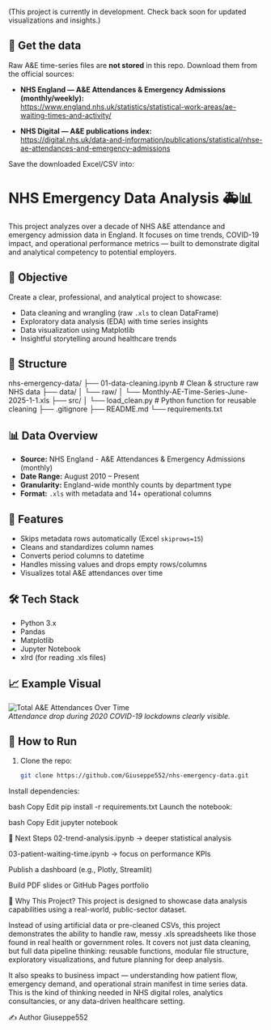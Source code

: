 (This project is currently in development. Check back soon for updated visualizations and insights.)

## 🔽 Get the data

Raw A&E time-series files are **not stored** in this repo. Download them from the official sources:

- **NHS England — A&E Attendances & Emergency Admissions (monthly/weekly):**  
  https://www.england.nhs.uk/statistics/statistical-work-areas/ae-waiting-times-and-activity/

- **NHS Digital — A&E publications index:**  
  https://digital.nhs.uk/data-and-information/publications/statistical/nhse-ae-attendances-and-emergency-admissions

Save the downloaded Excel/CSV into:


# NHS Emergency Data Analysis 🚑📊

This project analyzes over a decade of NHS A&E attendance and emergency admission data in England. It focuses on time trends, COVID-19 impact, and operational performance metrics — built to demonstrate digital and analytical competency to potential employers.

## 🧠 Objective

Create a clear, professional, and analytical project to showcase:
- Data cleaning and wrangling (raw `.xls` to clean DataFrame)
- Exploratory data analysis (EDA) with time series insights
- Data visualization using Matplotlib
- Insightful storytelling around healthcare trends

## 📁 Structure
nhs-emergency-data/
├── 01-data-cleaning.ipynb # Clean & structure raw NHS data
├── data/
│ └── raw/
│ └── Monthly-AE-Time-Series-June-2025-1-1.xls
├── src/
│ └── load_clean.py # Python function for reusable cleaning
├── .gitignore
├── README.md
└── requirements.txt

## 📊 Data Overview

- **Source:** NHS England - A&E Attendances & Emergency Admissions (monthly)
- **Date Range:** August 2010 – Present
- **Granularity:** England-wide monthly counts by department type
- **Format:** `.xls` with metadata and 14+ operational columns

## 🔧 Features

- Skips metadata rows automatically (Excel `skiprows=15`)
- Cleans and standardizes column names
- Converts period columns to datetime
- Handles missing values and drops empty rows/columns
- Visualizes total A&E attendances over time

## 🛠️ Tech Stack

- Python 3.x
- Pandas
- Matplotlib
- Jupyter Notebook
- xlrd (for reading .xls files)

## 📈 Example Visual

![Total A&E Attendances Over Time](./assets/ae_attendance_trend.png)  
*Attendance drop during 2020 COVID-19 lockdowns clearly visible.*

## 🚀 How to Run

1. Clone the repo:
   ```bash
   git clone https://github.com/Giuseppe552/nhs-emergency-data.git
Install dependencies:

bash
Copy
Edit
pip install -r requirements.txt
Launch the notebook:

bash
Copy
Edit
jupyter notebook

📌 Next Steps
02-trend-analysis.ipynb → deeper statistical analysis

03-patient-waiting-time.ipynb → focus on performance KPIs

Publish a dashboard (e.g., Plotly, Streamlit)

Build PDF slides or GitHub Pages portfolio


💼 Why This Project?
This project is designed to showcase data analysis capabilities using a real-world, public-sector dataset.

Instead of using artificial data or pre-cleaned CSVs, this project demonstrates the ability to handle raw, 
messy .xls spreadsheets like those found in real health or government roles. It covers not just data cleaning, 
but full data pipeline thinking: reusable functions, modular file structure, exploratory visualizations, 
and future planning for deep analysis.

It also speaks to business impact — understanding how patient flow, emergency demand, 
and operational strain manifest in time series data. This is the kind of thinking needed in 
NHS digital roles, analytics consultancies, or any data-driven healthcare setting.

✍️ Author
Giuseppe552
